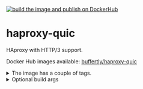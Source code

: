 [![build the image and publish on DockerHub](https://github.com/ZsBT/haproxy-quic/actions/workflows/docker-image.yml/badge.svg)](https://github.com/ZsBT/haproxy-quic/actions/workflows/docker-image.yml)

# haproxy-quic
HAproxy with HTTP/3 support.

Docker Hub images available: [buffertly/haproxy-quic](https://hub.docker.com/r/buffertly/haproxy-quic)

<details>
  <summary>The image has a couple of tags.</summary>

  - `wolfssl`, `latest`: based on https://github.com/wolfSSL/wolfssl : x86_64 and armv8 architectures included.
  - `quictls`: based on https://github.com/quictls/quictls : for x86_64 CPU only.
  - `openssl`, `stable`: based on https://github.com/quictls/openssl (discontinued in Sep 2024). x86_64 and armv8.
</details>


<details>
  <summary>Optional build args</summary>


  GNUDIST: The GNU Linux docker base image.

  LUA_VERSION: The required Lua version.

  HAPROXY_VERSION: The HAProxy version.

  OPTIONAL_PACKAGES: OS packages you need in the container, separated with spaces. Default: `iputils-ping`

  HAPROXY_MAKE_ARGS: Arguments to add to `make` while building HAProxy
 
  SSL_VENDOR: one of wolfssl, quictls_quictls, quictls_openssl
  
  SSL_MAKE_ARGS: additional make arguments while building ssl
  
</details>
